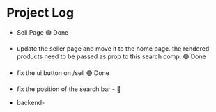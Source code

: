 # Project Log

- Sell Page 🟢 Done

- update the seller page and move it to the home page.
the rendered products need to be passed as prop to this search comp. 🟢 Done

- fix the ui button on /sell 🟢 Done

- fix the position of the search bar - 🔴

- backend-
